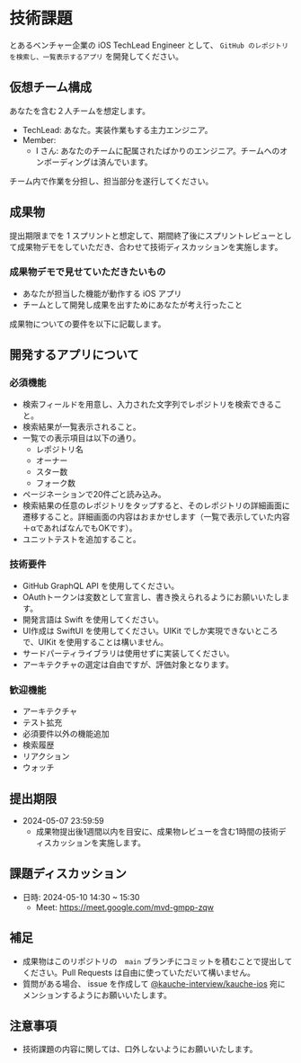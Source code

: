 # 技術課題
とあるベンチャー企業の iOS TechLead Engineer として、 `GitHub のレポジトリを検索し、一覧表示するアプリ` を開発してください。

## 仮想チーム構成
あなたを含む２人チームを想定します。

* TechLead: あなた。実装作業もする主力エンジニア。
* Member:
   * I さん: あなたのチームに配属されたばかりのエンジニア。チームへのオンボーディングは済んでいます。

チーム内で作業を分担し、担当部分を遂行してください。

## 成果物
提出期限までを 1 スプリントと想定して、期間終了後にスプリントレビューとして成果物デモをしていただき、合わせて技術ディスカッションを実施します。

### 成果物デモで見せていただきたいもの
* あなたが担当した機能が動作する iOS アプリ
* チームとして開発し成果を出すためにあなたが考え行ったこと

成果物についての要件を以下に記載します。

## 開発するアプリについて

### 必須機能
* 検索フィールドを用意し、入力された文字列でレポジトリを検索できること。
* 検索結果が一覧表示されること。
* 一覧での表示項目は以下の通り。
  * レポジトリ名
  * オーナー
  * スター数
  * フォーク数
* ページネーションで20件ごと読み込み。
* 検索結果の任意のレポジトリをタップすると、そのレポジトリの詳細画面に遷移すること。詳細画面の内容はおまかせします（一覧で表示していた内容＋αであればなんでもOKです）。
* ユニットテストを追加すること。

### 技術要件
* GitHub GraphQL API を使用してください。
* OAuthトークンは変数として宣言し、書き換えられるようにお願いいたします。
* 開発言語は Swift を使用してください。
* UI作成は SwiftUI を使用してください。UIKit でしか実現できないところで、UIKit を使用することは構いません。
* サードパーティライブラリは使用せずに実装してください。
* アーキテクチャの選定は自由ですが、評価対象となります。

### 歓迎機能
* アーキテクチャ
* テスト拡充
* 必須要件以外の機能追加
* 検索履歴
* リアクション
* ウォッチ

## 提出期限
* 2024-05-07 23:59:59
  * 成果物提出後1週間以内を目安に、成果物レビューを含む1時間の技術ディスカッションを実施します。

## 課題ディスカッション
* 日時: 2024-05-10 14:30 ~ 15:30
  * Meet: https://meet.google.com/mvd-gmpp-zqw

## 補足
* 成果物はこのリポジトリの　`main` ブランチにコミットを積むことで提出してください。Pull Requests は自由に使っていただいて構いません。
* 質問がある場合、 issue を作成して [@kauche-interview/kauche-ios](https://github.com/orgs/kauche-interview/teams/kauche-ios) 宛にメンションするようにお願いいたします。

## 注意事項
* 技術課題の内容に関しては、口外しないようにお願いいたします。


